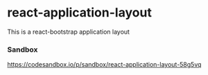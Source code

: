 # react-application-layout
This is a react-bootstrap application layout

### Sandbox
https://codesandbox.io/p/sandbox/react-application-layout-58g5vq
